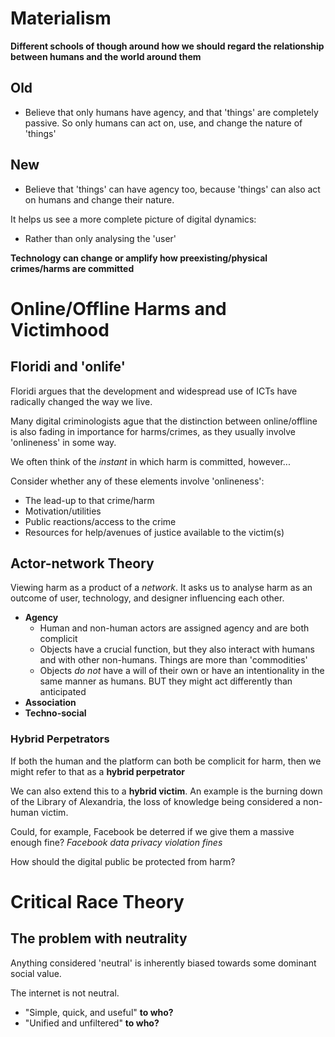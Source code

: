 
# Materialism

**Different schools of though around how we should regard the relationship between humans and the world around them**

## Old
- Believe that only humans have agency, and that 'things' are completely passive. So only humans can act on, use, and change the nature of 'things'
## New
- Believe that 'things' can have agency too, because 'things' can also act on humans and change their nature.

It helps us see a more complete picture of digital dynamics:
- Rather than only analysing the 'user'


**Technology can change or amplify how preexisting/physical crimes/harms are committed**

# Online/Offline Harms and Victimhood

## Floridi and 'onlife'
Floridi argues that the development and widespread use of ICTs have radically changed the way we live.

Many digital criminologists ague that the distinction between online/offline is also fading in importance for harms/crimes, as they usually involve 'onlineness' in some way.

We often think of the *instant* in which harm is committed, however...

Consider whether any of these elements involve 'onlineness':
- The lead-up to that crime/harm
- Motivation/utilities
- Public reactions/access to the crime
- Resources for help/avenues of justice available to the victim(s)


## Actor-network Theory
Viewing harm as a product of a *network*. It asks us to analyse harm as an outcome of user, technology, and designer influencing each other.

- **Agency**
	- Human and non-human actors are assigned agency and are both complicit
	- Objects have a crucial function, but they also interact with humans and with other non-humans. Things are more than 'commodities'
	- Objects *do not* have a will of their own or have an intentionality in the same manner as humans. BUT they might act differently than anticipated
- **Association**
- **Techno-social**



### Hybrid Perpetrators
If both the human and the platform can both be complicit for harm, then we might refer to that as a **hybrid perpetrator**

We can also extend this to a **hybrid victim**. 
An example is the burning down of the Library of Alexandria, the loss of knowledge being considered a non-human victim.


Could, for example, Facebook be deterred if we give them a massive enough fine?
*Facebook data privacy violation fines*

How should the digital public be protected from harm?


# Critical Race Theory
## The problem with neutrality
Anything considered 'neutral' is inherently biased towards some dominant social value.

The internet is not neutral.
- "Simple, quick, and useful" **to who?**
- "Unified and unfiltered" **to who?**
